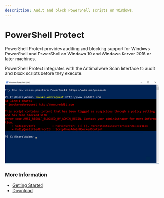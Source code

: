 ```yaml
---
description: Audit and block PowerShell scripts on Windows.
---
```


# PowerShell Protect

PowerShell Protect provides auditing and blocking support for Windows PowerShell and PowerShell on Windows 10 and Windows Server 2016 or later machines.

PowerShell Protect integrates with the Antimalware Scan Interface to audit and block scripts before they execute. 

![](../../.gitbook/assets/image%20%2865%29.png)

### More Information 

* [Getting Started](getting-started.md)
* [Download](https://www.powershellgallery.com/packages/PowerShellProtect)

